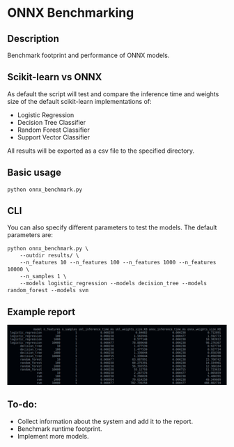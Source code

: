 # ONNX Benchmarking

## Description
Benchmark footprint and performance of ONNX models.

## Scikit-learn vs ONNX
As default the script will test and compare the inference time and weights size of the default scikit-learn implementations of:
- Logistic Regression
- Decision Tree Classifier
- Random Forest Classifier
- Support Vector Classifier

All results will be exported as a csv file to the specified directory.


## Basic usage
```
python onnx_benchmark.py
```

## CLI
You can also specify different parameters to test the models. The default parameters are:
```
python onnx_benchmark.py \
    --outdir results/ \
    --n_features 10 --n_features 100 --n_features 1000 --n_features 10000 \
    --n_samples 1 \
    --models logistic_regression --models decision_tree --models random_forest --models svm
```

## Example report
<img src="./assets/report.png">

## To-do:
- Collect information about the system and add it to the report.
- Benchmark runtime footprint.
- Implement more models.
